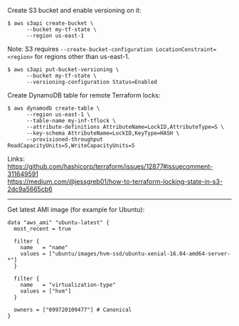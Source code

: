 Create S3 bucket and enable versioning on it:
```
$ aws s3api create-bucket \
      --bucket my-tf-state \
      --region us-east-1
```
Note: S3 requires `--create-bucket-configuration LocationConstraint=<region>` for regions other than us-east-1.

```
$ aws s3api put-bucket-versioning \
      --bucket my-tf-state \
      --versioning-configuration Status=Enabled
```
Create DynamoDB table for remote Terraform locks:
```
$ aws dynamodb create-table \
      --region us-east-1 \
      --table-name my-inf-tflock \
      --attribute-definitions AttributeName=LockID,AttributeType=S \
      --key-schema AttributeName=LockID,KeyType=HASH \
      --provisioned-throughput ReadCapacityUnits=5,WriteCapacityUnits=5
```

Links:    
https://github.com/hashicorp/terraform/issues/12877#issuecomment-311649591    
https://medium.com/@jessgreb01/how-to-terraform-locking-state-in-s3-2dc9a5665cb6

----
Get latest AMI image (for example for Ubuntu):
```
data "aws_ami" "ubuntu-latest" {
  most_recent = true

  filter {
    name   = "name"
    values = ["ubuntu/images/hvm-ssd/ubuntu-xenial-16.04-amd64-server-*"]
  }

  filter {
    name   = "virtualization-type"
    values = ["hvm"]
  }

  owners = ["099720109477"] # Canonical
}
```
